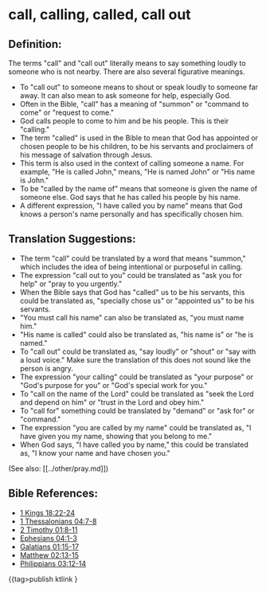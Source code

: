 # call, calling, called, call out #

## Definition: ##

The terms "call" and "call out" literally means to say something loudly to someone who is not nearby. There are also several figurative meanings.

* To "call out" to someone means to shout or speak loudly to someone far away. It can also mean to ask someone for help, especially God.
* Often in the Bible, "call" has a meaning of "summon" or "command to come" or "request to come."
* God calls people to come to him and be his people. This is their "calling."
* The term "called" is used in the Bible to mean that God has appointed or chosen people to be his children, to be his servants and proclaimers of his message of salvation through Jesus.
* This term is also used in the context of calling someone a name. For example, "He is called John," means, "He is named John" or "His name is John."
* To be "called by the name of" means that someone is given the name of someone else. God says that he has called his people by his name.
* A different expression, "I have called you by name" means that God knows a person's name personally and has specifically chosen him.

## Translation Suggestions: ##

* The term "call" could be translated by a word that means "summon," which includes the idea of being intentional or purposeful in calling.
* The expression "call out to you" could be translated as "ask you for help" or "pray to you urgently."
* When the Bible says that God has "called" us to be his servants, this could be translated as, "specially chose us" or "appointed us" to be his servants.
* "You must call his name" can also be translated as, "you must name him."
* "His name is called" could also be translated as, "his name is" or "he is named."
* To "call out" could be translated as, "say loudly" or "shout" or "say with a loud voice." Make sure the translation of this does not sound like the person is angry.
* The expression "your calling" could be translated as "your purpose" or "God's purpose for you" or "God's special work for you."
* To "call on the name of the Lord" could be translated as "seek the Lord and depend on him" or "trust in the Lord and obey him."
* To "call for" something could be translated by "demand" or "ask for" or "command."
* The expression "you are called by my name" could be translated as, "I have given you my name, showing that you belong to me."
* When God says,  "I have called you by name," this could be translated as, "I know your name and have chosen you."

(See also: [[../other/pray.md]])

## Bible References: ##

* [1 Kings 18:22-24](en/tn/1ki/help/18/22)
* [1 Thessalonians 04:7-8](en/tn/1th/help/04/07)
* [2 Timothy 01:8-11](en/tn/2ti/help/01/08)
* [Ephesians 04:1-3](en/tn/eph/help/04/01)
* [Galatians 01:15-17](en/tn/gal/help/01/15)
* [Matthew 02:13-15](en/tn/mat/help/02/13)
* [Philippians 03:12-14](en/tn/php/help/03/12)

{{tag>publish ktlink }